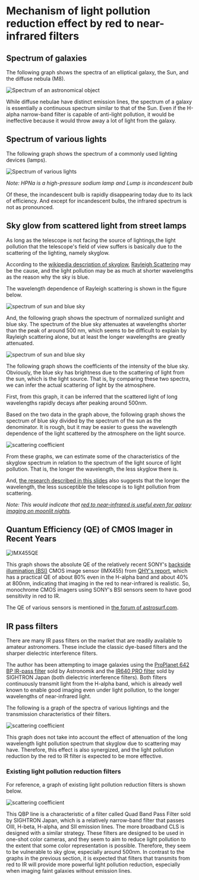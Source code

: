 # Mechanism of light pollution reduction effect by red to near-infrared filters

## Spectrum of galaxies
The following graph shows the spectra of an elliptical galaxy, the Sun, and the diffuse nebula (M8).

![Spectrum of an astronomical object](imgs/Sun_gakaxyE_M8.png)

While diffuse nebulae have distinct emission lines, the spectrum of a galaxy is essentially a continuous spectrum similar to that of the Sun.
Even if the H-alpha narrow-band filter is capable of anti-light pollution, it would be ineffective because it would throw away a lot of light from the galaxy.

## Spectrum of various lights

The following graph shows the spectrum of a commonly used lighting devices (lamps).

![Spectrum of various lights](imgs/LumpSpector.png)

_Note: HPNa is a high-pressure sodium lamp and Lump is incandescent bulb_

Of these, the incandescent bulb is rapidly disappearing today due to its lack of efficiency. And except for incandescent bulbs, the infrared spectrum is not as pronounced.

## Sky glow from scattered light from street lamps

As long as the telescope is not facing the source of lightings,the light pollution that the telescope's field of view suffers is basically due to the scattering of the lighting, namely skyglow.

According to the [wikipedia description of skyglow](https://en.wikipedia.org/wiki/Skyglow), [Rayleigh Scattering](https://en.wikipedia.org/wiki/Rayleigh_scattering) may be the cause, and the light pollution may be as much at shorter wavelengths as the reason why the sky is blue.

The wavelength dependence of Rayleigh scattering is shown in the figure below.

![spectrum of sun and blue sky](imgs/RayleighScattering.png)


And, the following graph shows the spectrum of normalized sunlight and blue sky. The spectrum of the blue sky attenuates at wavelengths shorter than the peak of around 500 nm, which seems to be difficult to explain by Rayleigh scattering alone, but at least the longer wavelengths are greatly attenuated.

![spectrum of sun and blue sky](imgs/Sun_vs_BlueSky.png)

The following graph shows the coefficients of the intensity of the blue sky.
Obviously, the blue sky has brightness due to the scattering of light from the sun, which is the light source. That is, by comparing these two spectra, we can infer the actual scattering of light by the atmosphere.

First, from this graph, it can be inferred that the scattered light of long wavelengths rapidly decays after peaking around 500nm.

Based on the two data in the graph above, the following graph shows the spectrum of blue sky divided by the spectrum of the sun as the denominator. It is rough, but it may be easier to guess the wavelength dependence of the light scattered by the atmosphere on the light source.

![scattering coefficient](imgs/ScatteringCoef.png)

From these graphs, we can estimate some of the characteristics of the skyglow spectrum in relation to the spectrum of the light source of light pollution. That is, the longer the wavelength, the less skyglow there is.

And, [the research described in this slides](http://darkskyparks.splet.arnes.si/files/2010/09/Lastovo2010_Andreic.pdf) also suggests that the longer the wavelength, the less susceptible the telescope is to light pollution from scattering.

*Note: This would indicate that [red to near-infrared is useful even for galaxy imaging on moonlit nights](galaxyImagingOnMoonlit.md).*

## Quantum Efficiency (QE) of CMOS Imager in Recent Years

![IMX455QE](imgs/IMX455QE.png)

This graph shows the absolute QE of the relatively recent SONY's [backside illumination (BSI)](https://en.wikipedia.org/wiki/Back-illuminated_sensor) CMOS image sensor (IMX455) from [QHY's report](https://www.facebook.com/QHYCCD/posts/3087967891306473), which has a practical QE of about 80% even in the H-alpha band and about 40% at 800nm, indicating that imaging in the red to near-infrared is realistic. So, monochrome CMOS imagers using SONY's BSI sensors seem to have good sensitivity in red to IR.

The QE of various sensors is mentioned in [the forum of astrosurf.com](http://www.astrosurf.com/topic/139598-nouvelle-cam%C3%A9ra-mono-zwo-asi294-en-pr%C3%A9vision/?do=findComment&comment=1910295).


## IR pass filters

There are many IR pass filters on the market that are readily available to amateur astronomers. These include the classic dye-based filters and the sharper dielectric interference filters.

The author has been attempting to image galaxies using the [ProPlanet 642 BP IR-pass filter](https://www.astronomik.com/en/infrarot-passfilter-infrared-pass-filters/proplanet-642-bp-ir-passfilter.html) sold by Astronomik and the [IR640 PRO filter](https://www.sightron.co.jp/product/irpro_filter.html) sold by SIGHTRON Japan (both dielectric interference filters). Both filters continuously transmit light from the H-alpha band, which is already well known to enable good imaging even under light pollution, to the longer wavelengths of near-infrared light.

The following is a graph of the spectra of various lightings and the transmission characteristics of their filters.

![scattering coefficient](imgs/IRPassFilter.png)

This graph does not take into account the effect of attenuation of the long wavelength light pollution spectrum that skyglow due to scattering may have. Therefore, this effect is also synergized, and the light pollution reduction by the red to IR filter is expected to be more effective.

### Existing light pollution reduction filters

For reference, a graph of existing light pollution reduction filters is shown below. 

![scattering coefficient](imgs/QBP.png)

This QBP line is a characteristic of a filter called Quad Band Pass Filter sold by SIGHTRON Japan, which is a relatively narrow-band filter that passes OIII, H-beta, H-alpha, and SII emission lines. The more broadband CLS is designed with a similar strategy.
These filters are designed to be used in one-shot color cameras, and they seem to aim to reduce light pollution to the extent that some color representation is possible. Therefore, they seem to be vulnerable to sky glow, especially around 500nm. In contrast to the graphs in the previous section, it is expected that filters that transmits from red to IR will provide more powerful light pollution reduction, especially when imaging faint galaxies without emission lines.

